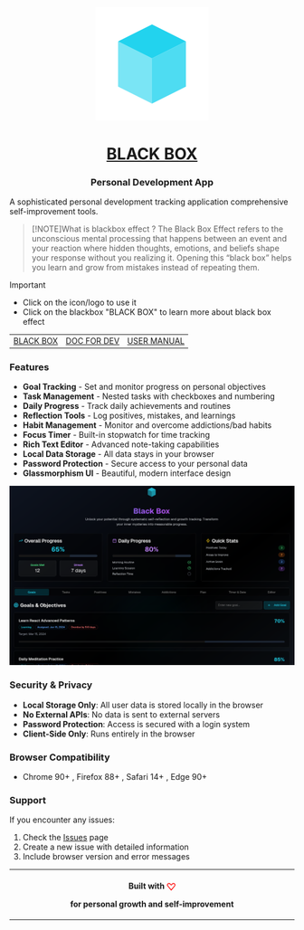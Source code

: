 <div align="center">
<a href="https://locamartin.github.io/blackbox">
     <img src="res/icon.svg"/>
     <h1><a href="res/BLACK_BOX.md">BLACK BOX</a></h1>
     <h3>Personal Development App</h3>
</a>
</div>

A sophisticated personal development tracking application comprehensive self-improvement tools.

> [!NOTE]What is blackbox effect ?
> The Black Box Effect refers to the unconscious mental processing that happens between an event and your reaction where hidden thoughts, emotions, and beliefs shape your response without you realizing it.
Opening this “black box” helps you learn and grow from mistakes instead of repeating them.

> [!important]
> - Click on the icon/logo to use it
> - Click on the blackbox "BLACK BOX" to learn more about black box effect

<div align="center">
<table>
  <tr>
    <td><a href="res/BLACK_BOX.md">BLACK BOX</a></td>
    <td><a href="res/DEV.md">DOC FOR DEV</a></td>
    <td><a href="res/USER_MANUAL.md">USER MANUAL</a></td>
  </tr>
</table>
</div>

### Features

- **Goal Tracking** - Set and monitor progress on personal objectives
- **Task Management** - Nested tasks with checkboxes and numbering
- **Daily Progress** - Track daily achievements and routines  
- **Reflection Tools** - Log positives, mistakes, and learnings
- **Habit Management** - Monitor and overcome addictions/bad habits
- **Focus Timer** - Built-in stopwatch for time tracking
- **Rich Text Editor** - Advanced note-taking capabilities
- **Local Data Storage** - All data stays in your browser
- **Password Protection** - Secure access to your personal data
- **Glassmorphism UI** - Beautiful, modern interface design

<div>
<img src="res/app.png"/>
</div>

### Security & Privacy

- **Local Storage Only**: All user data is stored locally in the browser
- **No External APIs**: No data is sent to external servers
- **Password Protection**: Access is secured with a login system
- **Client-Side Only**: Runs entirely in the browser

### Browser Compatibility

- Chrome 90+ , Firefox 88+ , Safari 14+ , Edge 90+



### Support

If you encounter any issues:

1. Check the [Issues](https://github.com/LocaMartin/blackbox/issues) page
2. Create a new issue with detailed information
3. Include browser version and error messages

---

<h4 align="center">
  Built with 
  <svg width="16" height="16" viewBox="0 0 24 24" fill="none" stroke="red" stroke-width="2" stroke-linecap="round" stroke-linejoin="round" style="vertical-align: middle;" xmlns="http://www.w3.org/2000/svg">
    <path d="M20.8 4.6c-1.6-1.5-4.1-1.5-5.7 0L12 7.7 8.9 4.6c-1.6-1.5-4.1-1.5-5.7 0-1.6 1.6-1.6 4.2 0 5.8L12 21l8.8-10.6c1.6-1.6 1.6-4.2 0-5.8z"/>

  </svg>

  for personal growth and self-improvement

</h4>

---